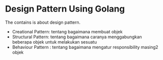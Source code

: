 # Design Pattern Using Golang

The contains is about design pattern.

- Creational Pattern: tentang bagaimana membuat objek
- Structural Pattern: tentang bagaimana caranya menggabungkan beberapa objek untuk melakukan sesuatu
- Behaviour Pattern : tentang bagaimana mengatur responsibility masing2 objek